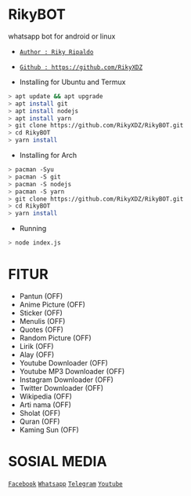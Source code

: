 # RikyBOT
whatsapp bot for android or linux

* [`Author : Riky Ripaldo`](https://api.whatsapp.com/send?phone=6285789116608&text=Assalamualaikum%20kak%20)
* [`Github : https://github.com/RikyXDZ`](https://github.com/RikyXDZ)

* Installing for Ubuntu and Termux
```bash
> apt update && apt upgrade
> apt install git
> apt install nodejs
> apt install yarn
> git clone https://github.com/RikyXDZ/RikyBOT.git
> cd RikyBOT
> yarn install
```

* Installing for Arch
```bash
> pacman -Syu
> pacman -S git
> pacman -S nodejs
> pacman -S yarn
> git clone https://github.com/RikyXDZ/RikyBOT.git
> cd RikyBOT
> yarn install
```

* Running
```bash
> node index.js
```
# FITUR
* Pantun                  (OFF)
* Anime Picture           (OFF)
* Sticker                 (OFF)
* Menulis                 (OFF)
* Quotes                  (OFF)
* Random Picture          (OFF)
* Lirik                   (OFF)
* Alay                    (OFF)
* Youtube Downloader      (OFF)
* Youtube MP3 Downloader (OFF)
* Instagram Downloader   (OFF)
* Twitter Downloader     (OFF)
* Wikipedia              (OFF)
* Arti nama              (OFF)
* Sholat                 (OFF)
* Quran                  (OFF)
* Kaming Sun             (OFF)

# SOSIAL MEDIA
[`Facebook`](https://www.facebook.com/RikyXDZ)
[`Whatsapp`](https://wa.me/6285789116608)
[`Telegram`](https://t.me/RikyXDZ)
[`Youtube`](https://youtube.com/channel/UCGrFy84ba1OfMAwpMkBZ0Lg)
